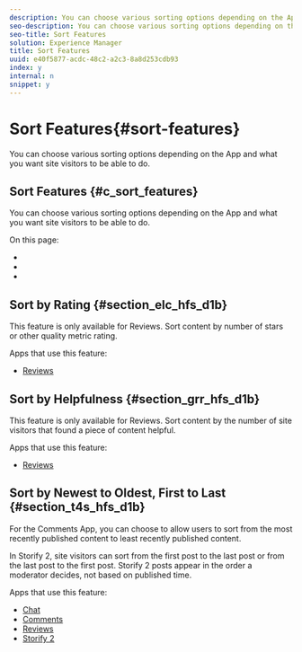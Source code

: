 ```yaml
---
description: You can choose various sorting options depending on the App and what you want site visitors to be able to do.
seo-description: You can choose various sorting options depending on the App and what you want site visitors to be able to do.
seo-title: Sort Features
solution: Experience Manager
title: Sort Features
uuid: e40f5877-acdc-48c2-a2c3-8a8d253cdb93
index: y
internal: n
snippet: y
---
```


# Sort Features{#sort-features}

You can choose various sorting options depending on the App and what you want site visitors to be able to do.

## Sort Features {#c_sort_features}

You can choose various sorting options depending on the App and what you want site visitors to be able to do.

On this page:

* [](#c_sort_features/section_elc_hfs_d1b) 
* [](#c_sort_features/section_grr_hfs_d1b) 
* [](#c_sort_features/section_t4s_hfs_d1b)

<!-- 

c_sort_features.dita

 -->

## Sort by Rating {#section_elc_hfs_d1b}

This feature is only available for Reviews. Sort content by number of stars or other quality metric rating.

Apps that use this feature:

* [Reviews](../../c-about-apps/c-reviews-app/c-reviews-app.md#c_reviews_app)

## Sort by Helpfulness {#section_grr_hfs_d1b}

This feature is only available for Reviews. Sort content by the number of site visitors that found a piece of content helpful.

Apps that use this feature:

* [Reviews](../../c-about-apps/c-reviews-app/c-reviews-app.md#c_reviews_app)

## Sort by Newest to Oldest, First to Last {#section_t4s_hfs_d1b}

For the Comments App, you can choose to allow users to sort from the most recently published content to least recently published content.

In Storify 2, site visitors can sort from the first post to the last post or from the last post to the first post. Storify 2 posts appear in the order a moderator decides, not based on published time.

Apps that use this feature:

* [Chat](../../c-about-apps/c-chat-app/c-chat-app.md#c_chat_app) 
* [Comments](/help/using/c-about-apps/c-comments/c-comments.md) 
* [Reviews](../../c-about-apps/c-reviews-app/c-reviews-app.md#c_reviews_app) 
* [Storify 2](../../c-about-apps/c-storify2/c-storify2.md#c_storify2)

